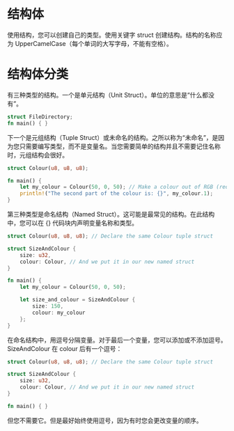 # 结构体

使用结构，您可以创建自己的类型。使用关键字 struct 创建结构。结构的名称应为 UpperCamelCase（每个单词的大写字母，不能有空格）。

# 结构体分类

有三种类型的结构。一个是单元结构（Unit Struct）。单位的意思是“什么都没有”。

```rs
struct FileDirectory;
fn main() { }
```

下一个是元组结构（Tuple Struct）或未命名的结构。之所以称为“未命名”，是因为您只需要编写类型，而不是变量名。当您需要简单的结构并且不需要记住名称时，元组结构会很好。

```rs
struct Colour(u8, u8, u8);

fn main() {
    let my_colour = Colour(50, 0, 50); // Make a colour out of RGB (red, green, blue)
    println!("The second part of the colour is: {}", my_colour.1);
}
```

第三种类型是命名结构（Named Struct）。这可能是最常见的结构。在此结构中，您可以在 {} 代码块内声明变量名称和类型。

```rs
struct Colour(u8, u8, u8); // Declare the same Colour tuple struct

struct SizeAndColour {
    size: u32,
    colour: Colour, // And we put it in our new named struct
}

fn main() {
    let my_colour = Colour(50, 0, 50);

    let size_and_colour = SizeAndColour {
        size: 150,
        colour: my_colour
    };
}
```

在命名结构中，用逗号分隔变量。对于最后一个变量，您可以添加或不添加逗号。 SizeAndColour 在 colour 后有一个逗号：

```rs
struct Colour(u8, u8, u8); // Declare the same Colour tuple struct

struct SizeAndColour {
    size: u32,
    colour: Colour, // And we put it in our new named struct
}

fn main() { }
```

但您不需要它。但是最好始终使用逗号，因为有时您会更改变量的顺序。
